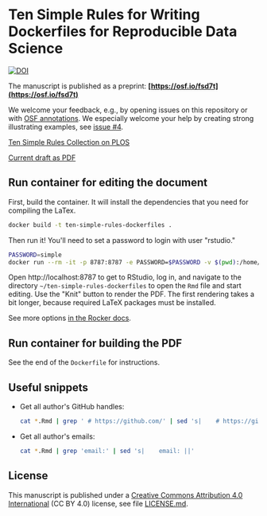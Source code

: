 # Ten Simple Rules for Writing Dockerfiles for Reproducible Data Science

[![DOI](https://img.shields.io/badge/DOI-10.31219%2Fosf.io%2Ffsd7t-blue)](https://doi.org/10.31219/osf.io/fsd7t)

The manuscript is published as a preprint: **[https://osf.io/fsd7t](https://osf.io/fsd7t)**

We welcome your feedback, e.g., by opening issues on this repository or with [OSF annotations](https://help.osf.io/hc/en-us/articles/360019738554-Annotate-a-Preprint).
We especially welcome your help by creating strong illustrating examples, see [issue #4](https://github.com/nuest/ten-simple-rules-dockerfiles/issues/4).

[Ten Simple Rules Collection on PLOS](https://collections.plos.org/ten-simple-rules)

[Current draft as PDF](https://nuest.github.io/ten-simple-rules-dockerfiles/ten-simple-rules-dockerfiles.pdf)

## Run container for editing the document

First, build the container. It will install the dependencies that you
need for compiling the LaTex.

```bash
docker build -t ten-simple-rules-dockerfiles .
```

Then run it! You'll need to set a password to login with user "rstudio."

```bash
PASSWORD=simple
docker run --rm -it -p 8787:8787 -e PASSWORD=$PASSWORD -v $(pwd):/home/rstudio/ten-simple-rules-dockerfiles ten-simple-rules-dockerfiles
```

Open http://localhost:8787 to get to RStudio, log in, and navigate to the directory `~/ten-simple-rules-dockerfiles` to open the `Rmd` file and start editing.
Use the "Knit" button to render the PDF.
The first rendering takes a bit longer, because required LaTeX packages must be installed.

See more options [in the Rocker docs](https://github.com/rocker-org/rocker-versioned/blob/master/rstudio/README.md#additional-configuration-options).

## Run container for building the PDF

See the end of the `Dockerfile` for instructions.

## Useful snippets

- Get all author's GitHub handles:
  ```bash
  cat *.Rmd | grep ' # https://github.com/' | sed 's|    # https://github.com/|@|'
  ```
- Get all author's emails:
  ```bash
  cat *.Rmd | grep 'email:' | sed 's|    email: ||'
  ```

## License

This manuscript is published under a [Creative Commons Attribution 4.0 International](https://creativecommons.org/licenses/by/4.0/) (CC BY 4.0) license, see file [LICENSE.md](LICENSE.md).
